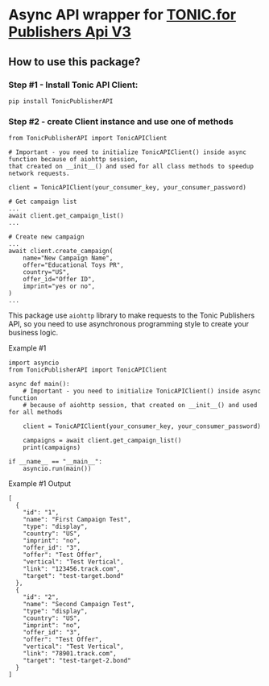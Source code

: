 # Async API wrapper for [TONIC.for Publishers Api V3](https://publisher.tonic.com/privileged/docs/api-documentation)

## How to use this package?

### Step #1 - Install Tonic API Client:

```pip install TonicPublisherAPI```

### Step #2 - create Client instance and use one of methods

```
from TonicPublisherAPI import TonicAPIClient

# Important - you need to initialize TonicAPIClient() inside async function because of aiohttp session,
that created on __init__() and used for all class methods to speedup network requests.

client = TonicAPIClient(your_consumer_key, your_consumer_password)

# Get campaign list
...
await client.get_campaign_list()
...

# Create new campaign
...
await client.create_campaign(
    name="New Campaign Name",
    offer="Educational Toys PR",
    country="US",
    offer_id="Offer ID",
    imprint="yes or no",
)
...

```

This package use `aiohttp` library to make requests to the Tonic Publishers API, so you need to use asynchronous programming style to create your business logic.

Example #1

```
import asyncio
from TonicPublisherAPI import TonicAPIClient

async def main():
    # Important - you need to initialize TonicAPIClient() inside async function
    # because of aiohttp session, that created on __init__() and used for all methods

    client = TonicAPIClient(your_consumer_key, your_consumer_password)
    
    campaigns = await client.get_campaign_list()
    print(campaigns)

if __name__ == "__main__":
    asyncio.run(main())

```

Example #1 Output

```
[
  {
    "id": "1",
    "name": "First Campaign Test",
    "type": "display",
    "country": "US",
    "imprint": "no",
    "offer_id": "3",
    "offer": "Test Offer",
    "vertical": "Test Vertical",
    "link": "123456.track.com",
    "target": "test-target.bond"
  },
  {
    "id": "2",
    "name": "Second Campaign Test",
    "type": "display",
    "country": "US",
    "imprint": "no",
    "offer_id": "3",
    "offer": "Test Offer",
    "vertical": "Test Vertical",
    "link": "78901.track.com",
    "target": "test-target-2.bond"
  }
]
```

